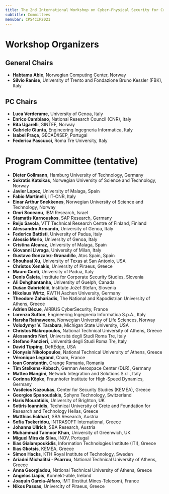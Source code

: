 ```yaml
---
title: The 2nd International Workshop on Cyber-Physical Security for Critical Infrastructures Protection (CPS4CIP 2021)
subtitle: Committees
menubar: CPS4CIP2021 
---
```


# Workshop Organizers
## General Chairs
- **Habtamu Abie**, Norwegian Computing Center, Norway
- **Silvio Ranise**, University of Trento and Fondazione Bruno Kessler (FBK), Italy

## PC Chairs
- **Luca Verderame**, University of Genoa, Italy
- **Enrico Cambiaso**, National Research Council (CNR), Italy
- **Rita Ugarelli**, SINTEF, Norway
- **Gabriele Giunta**, Engineering Ingegneria Informatica, Italy
- **Isabel Praça**, GECAD/ISEP, Portugal
- **Federica Pascucci**, Roma Tre University, Italy

# Program Committee (tentative)
- **Dieter Gollmann**, Hamburg University of Technology, Germany
- **Sokratis Katsikas**, Norwegian University of Science and Technology, Norway
- **Javier Lopez**, University of Malaga, Spain
- **Fabio Martinelli**, IIT-CNR, Italy
- **Einar Arthur Snekkenes**, Norwegian University of Science and Technology, Norway
- **Omri Soceanu**, IBM Research, Israel
- **Stamatis Karnouskos**, SAP Research, Germany
- **Reijo Savola**, VTT Technical Research Centre of Finland, Finland
- **Alessandro Armando**, University of Genoa, Italy
- **Federica Battisti**, University of Padua, Italy
- **Alessio Merlo**, University of Genoa, Italy
- **Cristina Alcaraz**, University of Malaga, Spain
- **Giovanni Livraga**, University of Milan, Italy
- **Gustavo Gonzalez-Granadillo**, Atos Spain, Spain
- **Shouhuai Xu**, University of Texas at San Antonio, USA 
- **Christos Xenakis**, University of Piraeus, Greece
- **Mauro Conti**, University of Padua, Italy
- **Denis Čaleta**, Institute for Corporate Security Studies, Slovenia
- **Ali Dehghantanha**, University of Guelph, Canada
- **Dušan Gabrielčič**, Institute Jožef Stefan, Slovenia
- **Nikolaus Wirtz**, RWTH Aachen University, Germany
- **Theodore Zahariadis**, The National and Kapodistrian University of Athens, Greece
- **Adrien Bécue**, AIRBUS CyberSecurity, France
- **Lorenzo Sutton**, Engineering Ingegneria Informatica S.p.A., Italy
- **Harsha Ratnaweera**, Norwegian University of Life Sciences, Norway
- **Volodymyr V. Tarabara**, Michigan State University, USA
- **Christos Makropoulos**, National Technical University of Athens, Greece
- **Alessandro Neri**, Università degli Studi Roma Tre, Italy
- **Stefano Panzieri**, Università degli Studi Roma Tre, Italy
- **David Tipping**, DeftEdge, USA
- **Dionysis Nikolopoulos**, National Technical University of Athens, Greece
- **Véronique Legrand**, Cnam, France
- **Ioan Constantin**, Orange Romania, Romania
- **Tim Stelkens-Kobsch**, German Aerospace Center (DLR), Germany
- **Matteo Mangini**, Network Integration and Solutions S.r.l., Italy
- **Corinna Köpke**, Fraunhofer Institute for High-Speed Dynamics, Germany
- **Vasileios Kazoukas**, Center for Security Studies (KEMEA), Greece
- **Georgios Spanoudakis**, Sphynx Technology, Switzerland
- **Haris Mouratidis**, University of Brighton, UK
- **Sotiris Ioannidis**, Technical University of Crete and Foundation for Research and Technology Hellas, Greece
- **Matthias Eckhart**, SBA Research, Austria
- **Sofia Tsekeridou**, INTRASOFT International, Greece
- **Johanna Ullrich**, SBA Research, Austria
- **Muhammad Taimoor Khan**, University of Greenwich, UK
- **Miguel Mira da Silva**, INOV, Portugal
- **Ilias Gialampoukidis**, Information Technologies Institute (ITI), Greece
- **Ilias Gkotsis**, KEMEA, Greece
- **Simon Hacks**, KTH Royal Institute of Technology, Sweden
- **Ariadni Michalitsi - Psarrou**, National Technical University of Athens, Greece
- **Anna Georgiadou**, National Technical University of Athens, Greece
- **Angelos Liapis**, Κonnekt-able, Ireland
- **Joaquin Garcia-Alfaro**, IMT (Institut Mines-Telecom), France
- **Nikos Passas**, Univercity of Piraeus, Greece